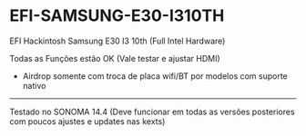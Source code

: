 # EFI-SAMSUNG-E30-I310TH
EFI Hackintosh Samsung E30 I3 10th
(Full Intel Hardware)

Todas as Funções estão OK
(Vale testar e ajustar HDMI)
- Airdrop somente com troca de placa wifi/BT por modelos com suporte nativo

_______________________________________________________________________________________
Testado no SONOMA 14.4
(Deve funcionar em todas as versões posteriores com poucos ajustes e updates nas kexts)
